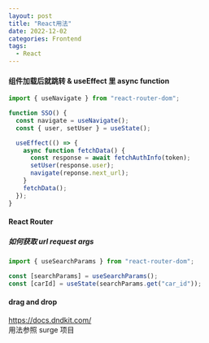 ```yaml
---
layout: post
title: "React用法"
date: 2022-12-02
categories: Frontend
tags:
  - React
---
```


#### 组件加载后就跳转 & useEffect 里 async function

```js
import { useNavigate } from "react-router-dom";

function SSO() {
  const navigate = useNavigate();
  const { user, setUser } = useState();

  useEffect(() => {
    async function fetchData() {
      const response = await fetchAuthInfo(token);
      setUser(response.user);
      navigate(reponse.next_url);
    }
    fetchData();
  });
}
```

#### React Router

##### 如何获取 url request args

```js
import { useSearchParams } from "react-router-dom";

const [searchParams] = useSearchParams();
const [carId] = useState(searchParams.get("car_id"));
```

#### drag and drop

<https://docs.dndkit.com/>  
用法参照 surge 项目
